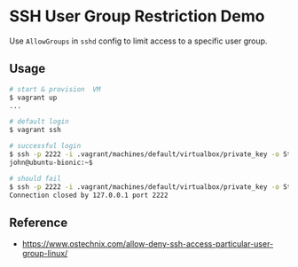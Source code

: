 # SSH User Group Restriction Demo

Use `AllowGroups` in `sshd` config to limit access to a specific user group.

## Usage

```sh
# start & provision  VM
$ vagrant up
...

# default login
$ vagrant ssh

# successful login
$ ssh -p 2222 -i .vagrant/machines/default/virtualbox/private_key -o StrictHostKeyChecking=no -o UserKnownHostsFile=/dev/null john@localhost
john@ubuntu-bionic:~$

# should fail
$ ssh -p 2222 -i .vagrant/machines/default/virtualbox/private_key -o StrictHostKeyChecking=no -o UserKnownHostsFile=/dev/null notjohn@localhost
Connection closed by 127.0.0.1 port 2222
```

## Reference

- https://www.ostechnix.com/allow-deny-ssh-access-particular-user-group-linux/

